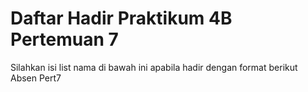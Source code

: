 # Daftar Hadir Praktikum 4B Pertemuan 7
Silahkan isi list nama di bawah ini apabila hadir dengan format berikut
Absen Pert7
